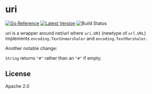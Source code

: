 # uri

[![Go Reference](https://pkg.go.dev/badge/github.com/chanced/uri.svg)](https://pkg.go.dev/github.com/chanced/uri)
[![Latest Version](https://img.shields.io/github/v/tag/chanced/uri.svg?sort=semver&style=flat-square&label=version&color=blue)](https://img.shields.io/github/v/tag/chanced/uri.svg?sort=semver&style=flat-square&label=version&color=blue)
![Build Status](https://img.shields.io/github/workflow/status/chanced/uri/Build?style=flat-square)

uri is a wrapper around net/url where `uri.URI` (newtype of `url.URL`) implements `encoding.TextUnmarshaler` and `encoding.TextMarshaler`.

Another notable change:

`String` returns `"#"` rather than an `"#"` if empty.

## License

Apache 2.0
